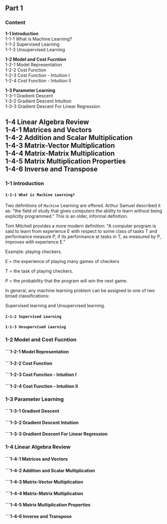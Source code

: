 ## Part 1
### Content  

**1-1 Introduction**  
1-1-1 What is Machine Learning?    
1-1-2 Supervised Learning  
1-1-3 Unsupervised Learning  

**1-2 Model and Cost Fucntion**  
1-2-1 Model Representation  
1-2-2 Cost Function  
1-2-3 Cost Function - Intuition I  
1-2-4 Cost Function - Intuition II  

**1-3 Parameter Learning**  
1-3-1 Gradient Descent  
1-3-2 Gradient Descent Intuition  
1-3-3 Gradient Descent For Linear Regression  

**1-4 Linear Algebra Review**  
1-4-1 Matrices and Vectors  
1-4-2 Addition and Scalar Multiplication  
1-4-3 Matrix-Vector Multiplication  
1-4-4 Matrix-Matrix Multiplication  
1-4-5 Matrix Multiplication Properties  
1-4-6 Inverse and Transpose  
---
  
### 1-1 Introduction
#### ```1-1-1 What is Machine Learning?```  
Two definitions of ```Machine``` Learning are offered. Arthur Samuel described it as: "the field of study that gives computers the ability to learn without being explicitly programmed." This is an older, informal definition.  

Tom Mitchell provides a more modern definition: "A computer program is said to learn from experience E with respect to some class of tasks T and performance measure P, if its performance at tasks in T, as measured by P, improves with experience E."  

Example: playing checkers.  
  
E = the experience of playing many games of checkers  
  
T = the task of playing checkers.  
  
P = the probability that the program will win the next game.  
  
In general, any machine learning problem can be assigned to one of two broad classifications:  
  
Supervised learning and Unsupervised learning.  


#### **```1-1-2 Supervised Learning```**  	
#### ```1-1-3 Unsupervised Learning```  
	
### 1-2 Model and Cost Fucntion
#### ```1-2-1 Model Representation   
#### ```1-2-2 Cost Function   
#### ```1-2-3 Cost Function - Intuition I   
#### ```1-2-4 Cost Function - Intuition II     



### 1-3 Parameter Learning
#### ```1-3-1 Gradient Descent   
#### ```1-3-2 Gradient Descent Intuition   
#### ```1-3-3 Gradient Descent For Linear Regression    

	

### 1-4 Linear Algebra Review
#### ```1-4-1 Matrices and Vectors  
#### ```1-4-2 Addition and Scalar Multiplication  
#### ```1-4-3 Matrix-Vector Multiplication  
#### ```1-4-4 Matrix-Matrix Multiplication  
#### ```1-4-5 Matrix Multiplication Properties  
#### ```1-4-6 Inverse and Transpose  

	
	


